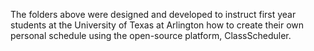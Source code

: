 The folders above were designed and developed to instruct first year students at the University of Texas at Arlington how to create their own personal schedule using the open-source platform, ClassScheduler. 
